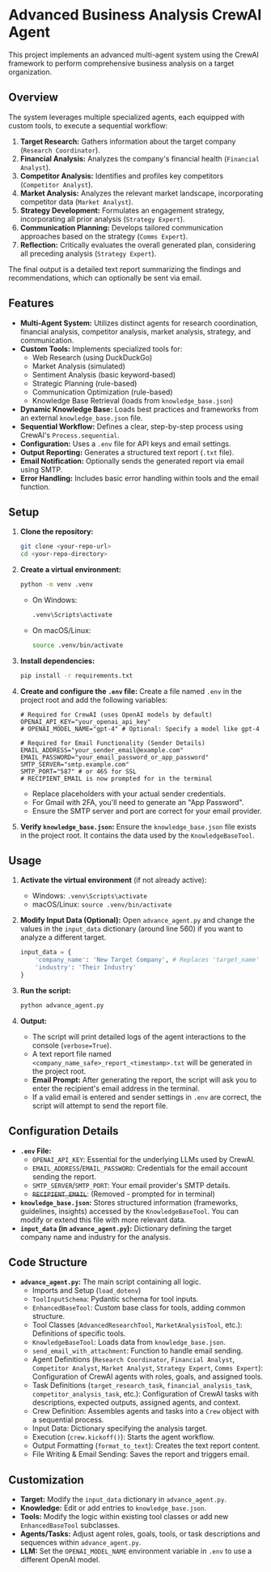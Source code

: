 # Advanced Business Analysis CrewAI Agent

This project implements an advanced multi-agent system using the CrewAI framework to perform comprehensive business analysis on a target organization.

## Overview

The system leverages multiple specialized agents, each equipped with custom tools, to execute a sequential workflow:

1.  **Target Research:** Gathers information about the target company (`Research Coordinator`).
2.  **Financial Analysis:** Analyzes the company's financial health (`Financial Analyst`).
3.  **Competitor Analysis:** Identifies and profiles key competitors (`Competitor Analyst`).
4.  **Market Analysis:** Analyzes the relevant market landscape, incorporating competitor data (`Market Analyst`).
5.  **Strategy Development:** Formulates an engagement strategy, incorporating all prior analysis (`Strategy Expert`).
6.  **Communication Planning:** Develops tailored communication approaches based on the strategy (`Comms Expert`).
7.  **Reflection:** Critically evaluates the overall generated plan, considering all preceding analysis (`Strategy Expert`).

The final output is a detailed text report summarizing the findings and recommendations, which can optionally be sent via email.

## Features

*   **Multi-Agent System:** Utilizes distinct agents for research coordination, financial analysis, competitor analysis, market analysis, strategy, and communication.
*   **Custom Tools:** Implements specialized tools for:
    *   Web Research (using DuckDuckGo)
    *   Market Analysis (simulated)
    *   Sentiment Analysis (basic keyword-based)
    *   Strategic Planning (rule-based)
    *   Communication Optimization (rule-based)
    *   Knowledge Base Retrieval (loads from `knowledge_base.json`)
*   **Dynamic Knowledge Base:** Loads best practices and frameworks from an external `knowledge_base.json` file.
*   **Sequential Workflow:** Defines a clear, step-by-step process using CrewAI's `Process.sequential`.
*   **Configuration:** Uses a `.env` file for API keys and email settings.
*   **Output Reporting:** Generates a structured text report (`.txt` file).
*   **Email Notification:** Optionally sends the generated report via email using SMTP.
*   **Error Handling:** Includes basic error handling within tools and the email function.

## Setup

1.  **Clone the repository:**
    ```bash
    git clone <your-repo-url>
    cd <your-repo-directory>
    ```

2.  **Create a virtual environment:**
    ```bash
    python -m venv .venv
    ```
    *   On Windows:
        ```bash
        .venv\Scripts\activate
        ```
    *   On macOS/Linux:
        ```bash
        source .venv/bin/activate
        ```

3.  **Install dependencies:**
    ```bash
    pip install -r requirements.txt
    ```

4.  **Create and configure the `.env` file:**
    Create a file named `.env` in the project root and add the following variables:

    ```dotenv
    # Required for CrewAI (uses OpenAI models by default)
    OPENAI_API_KEY="your_openai_api_key"
    # OPENAI_MODEL_NAME="gpt-4" # Optional: Specify a model like gpt-4

    # Required for Email Functionality (Sender Details)
    EMAIL_ADDRESS="your_sender_email@example.com"
    EMAIL_PASSWORD="your_email_password_or_app_password"
    SMTP_SERVER="smtp.example.com"
    SMTP_PORT="587" # or 465 for SSL
    # RECIPIENT_EMAIL is now prompted for in the terminal
    ```

    *   Replace placeholders with your actual sender credentials.
    *   For Gmail with 2FA, you'll need to generate an "App Password".
    *   Ensure the SMTP server and port are correct for your email provider.

5.  **Verify `knowledge_base.json`:**
    Ensure the `knowledge_base.json` file exists in the project root. It contains the data used by the `KnowledgeBaseTool`.

## Usage

1.  **Activate the virtual environment** (if not already active):
    *   Windows: `.venv\Scripts\activate`
    *   macOS/Linux: `source .venv/bin/activate`

2.  **Modify Input Data (Optional):**
    Open `advance_agent.py` and change the values in the `input_data` dictionary (around line 560) if you want to analyze a different target.
    ```python
    input_data = {
        'company_name': 'New Target Company', # Replaces 'target_name'
        'industry': 'Their Industry'
    }
    ```

3.  **Run the script:**
    ```bash
    python advance_agent.py
    ```

4.  **Output:**
    *   The script will print detailed logs of the agent interactions to the console (`verbose=True`).
    *   A text report file named `<company_name_safe>_report_<timestamp>.txt` will be generated in the project root.
    *   **Email Prompt:** After generating the report, the script will ask you to enter the recipient's email address in the terminal.
    *   If a valid email is entered and sender settings in `.env` are correct, the script will attempt to send the report file.

## Configuration Details

*   **`.env` File:**
    *   `OPENAI_API_KEY`: Essential for the underlying LLMs used by CrewAI.
    *   `EMAIL_ADDRESS`/`EMAIL_PASSWORD`: Credentials for the email account sending the report.
    *   `SMTP_SERVER`/`SMTP_PORT`: Your email provider's SMTP details.
    *   ~~`RECIPIENT_EMAIL`~~: (Removed - prompted for in terminal)
*   **`knowledge_base.json`:** Stores structured information (frameworks, guidelines, insights) accessed by the `KnowledgeBaseTool`. You can modify or extend this file with more relevant data.
*   **`input_data` (in `advance_agent.py`):** Dictionary defining the target company name and industry for the analysis.

## Code Structure

*   **`advance_agent.py`:** The main script containing all logic.
    *   Imports and Setup (`load_dotenv`)
    *   `ToolInputSchema`: Pydantic schema for tool inputs.
    *   `EnhancedBaseTool`: Custom base class for tools, adding common structure.
    *   Tool Classes (`AdvancedResearchTool`, `MarketAnalysisTool`, etc.): Definitions of specific tools.
    *   `KnowledgeBaseTool`: Loads data from `knowledge_base.json`.
    *   `send_email_with_attachment`: Function to handle email sending.
    *   Agent Definitions (`Research Coordinator`, `Financial Analyst`, `Competitor Analyst`, `Market Analyst`, `Strategy Expert`, `Comms Expert`): Configuration of CrewAI agents with roles, goals, and assigned tools.
    *   Task Definitions (`target_research_task`, `financial_analysis_task`, `competitor_analysis_task`, etc.): Configuration of CrewAI tasks with descriptions, expected outputs, assigned agents, and context.
    *   Crew Definition: Assembles agents and tasks into a `Crew` object with a sequential process.
    *   Input Data: Dictionary specifying the analysis target.
    *   Execution (`crew.kickoff()`): Starts the agent workflow.
    *   Output Formatting (`format_to_text`): Creates the text report content.
    *   File Writing & Email Sending: Saves the report and triggers email.

## Customization

*   **Target:** Modify the `input_data` dictionary in `advance_agent.py`.
*   **Knowledge:** Edit or add entries to `knowledge_base.json`.
*   **Tools:** Modify the logic within existing tool classes or add new `EnhancedBaseTool` subclasses.
*   **Agents/Tasks:** Adjust agent roles, goals, tools, or task descriptions and sequences within `advance_agent.py`.
*   **LLM:** Set the `OPENAI_MODEL_NAME` environment variable in `.env` to use a different OpenAI model.